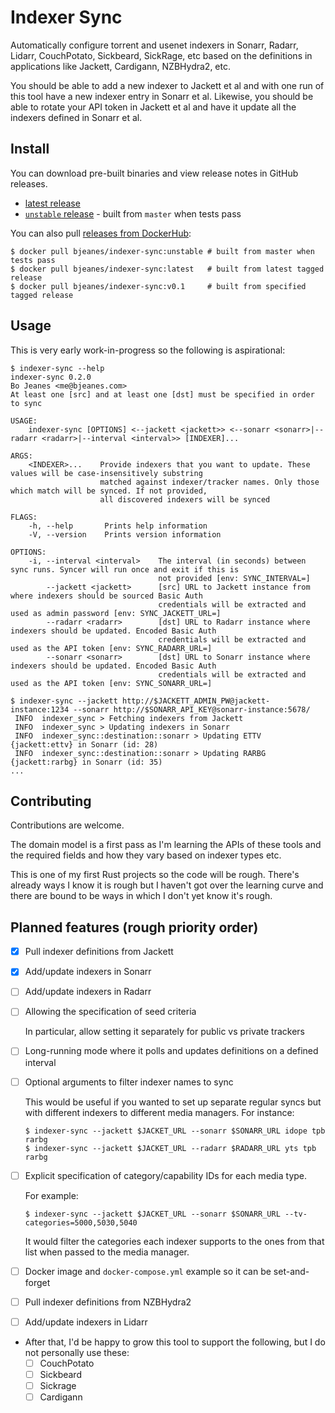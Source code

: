 # Indexer Sync

Automatically configure torrent and usenet indexers in Sonarr, Radarr,
Lidarr, CouchPotato, Sickbeard, SickRage, etc based on the definitions in
applications like Jackett, Cardigann, NZBHydra2, etc.

You should be able to add a new indexer to Jackett et al and with one run of
this tool have a new indexer entry in Sonarr et al. Likewise, you should be
able to rotate your API token in Jackett et al and have it update all the
indexers defined in Sonarr et al.

## Install

You can download pre-built binaries and view release notes in GitHub releases.

* [latest release](https://github.com/bjeanes/indexer-sync/releases/latest)
* [`unstable` release](https://github.com/bjeanes/indexer-sync/releases/tag/unstable)
  \- built from `master` when tests pass

You can also pull [releases from DockerHub](https://hub.docker.com/repository/docker/bjeanes/indexer-sync):

```sh-session
$ docker pull bjeanes/indexer-sync:unstable # built from master when tests pass
$ docker pull bjeanes/indexer-sync:latest   # built from latest tagged release
$ docker pull bjeanes/indexer-sync:v0.1     # built from specified tagged release
```

## Usage

This is very early work-in-progress so the following is aspirational:

``` sh-session
$ indexer-sync --help
indexer-sync 0.2.0
Bo Jeanes <me@bjeanes.com>
At least one [src] and at least one [dst] must be specified in order to sync

USAGE:
    indexer-sync [OPTIONS] <--jackett <jackett>> <--sonarr <sonarr>|--radarr <radarr>|--interval <interval>> [INDEXER]...

ARGS:
    <INDEXER>...    Provide indexers that you want to update. These values will be case-insensitively substring
                    matched against indexer/tracker names. Only those which match will be synced. If not provided,
                    all discovered indexers will be synced

FLAGS:
    -h, --help       Prints help information
    -V, --version    Prints version information

OPTIONS:
    -i, --interval <interval>    The interval (in seconds) between sync runs. Syncer will run once and exit if this is
                                 not provided [env: SYNC_INTERVAL=]
        --jackett <jackett>      [src] URL to Jackett instance from where indexers should be sourced Basic Auth
                                 credentials will be extracted and used as admin password [env: SYNC_JACKETT_URL=]
        --radarr <radarr>        [dst] URL to Radarr instance where indexers should be updated. Encoded Basic Auth
                                 credentials will be extracted and used as the API token [env: SYNC_RADARR_URL=]
        --sonarr <sonarr>        [dst] URL to Sonarr instance where indexers should be updated. Encoded Basic Auth
                                 credentials will be extracted and used as the API token [env: SYNC_SONARR_URL=]

$ indexer-sync --jackett http://$JACKETT_ADMIN_PW@jackett-instance:1234 --sonarr http://$SONARR_API_KEY@sonarr-instance:5678/
 INFO  indexer_sync > Fetching indexers from Jackett
 INFO  indexer_sync > Updating indexers in Sonarr
 INFO  indexer_sync::destination::sonarr > Updating ETTV {jackett:ettv} in Sonarr (id: 28)
 INFO  indexer_sync::destination::sonarr > Updating RARBG {jackett:rarbg} in Sonarr (id: 35)
...
```

## Contributing

Contributions are welcome.

The domain model is a first pass as I'm learning the APIs of these tools and
the required fields and how they vary based on indexer types etc.

This is one of my first Rust projects so the code will be rough. There's
already ways I know it is rough but I haven't got over the learning curve and
there are bound to be ways in which I don't yet know it's rough.

## Planned features (rough priority order)

* [x] Pull indexer definitions from Jackett
* [x] Add/update indexers in Sonarr
* [ ] Add/update indexers in Radarr
* [ ] Allowing the specification of seed criteria

   In particular, allow setting it separately for public vs private trackers
* [ ] Long-running mode where it polls and updates definitions on a defined interval
* [ ] Optional arguments to filter indexer names to sync

   This would be useful if you wanted to set up separate regular syncs but
   with different indexers to different media managers. For instance:

   ```sh-session
   $ indexer-sync --jackett $JACKET_URL --sonarr $SONARR_URL idope tpb rarbg
   $ indexer-sync --jackett $JACKET_URL --radarr $RADARR_URL yts tpb rarbg
   ```
* [ ] Explicit specification of category/capability IDs for each media type.

   For example:

   ```sh-session
   $ indexer-sync --jackett $JACKET_URL --sonarr $SONARR_URL --tv-categories=5000,5030,5040
   ```

   It would filter the categories each indexer supports to the ones from that
   list when passed to the media manager.
* [ ] Docker image and `docker-compose.yml` example so it can be set-and-forget
* [ ] Pull indexer definitions from NZBHydra2
* [ ] Add/update indexers in Lidarr
* After that, I'd be happy to grow this tool to support the following, but I do not personally use these:
   * [ ] CouchPotato
   * [ ] Sickbeard
   * [ ] Sickrage
   * [ ] Cardigann